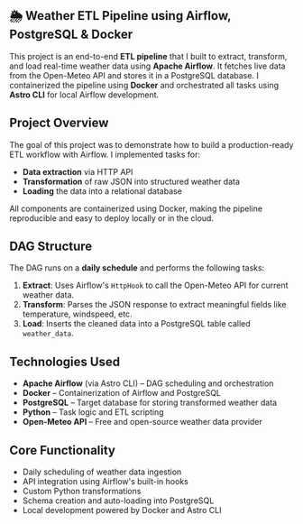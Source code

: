 ## 🌦️ Weather ETL Pipeline using Airflow, PostgreSQL & Docker

This project is an end-to-end **ETL pipeline** that I built to extract, transform, and load real-time weather data using **Apache Airflow**. It fetches live data from the Open-Meteo API and stores it in a PostgreSQL database. I containerized the pipeline using **Docker** and orchestrated all tasks using **Astro CLI** for local Airflow development.


## Project Overview

The goal of this project was to demonstrate how to build a production-ready ETL workflow with Airflow. I implemented tasks for:
- **Data extraction** via HTTP API
- **Transformation** of raw JSON into structured weather data
- **Loading** the data into a relational database

All components are containerized using Docker, making the pipeline reproducible and easy to deploy locally or in the cloud.


## DAG Structure

The DAG runs on a **daily schedule** and performs the following tasks:

1. **Extract**: Uses Airflow's `HttpHook` to call the Open-Meteo API for current weather data.
2. **Transform**: Parses the JSON response to extract meaningful fields like temperature, windspeed, etc.
3. **Load**: Inserts the cleaned data into a PostgreSQL table called `weather_data`.


## Technologies Used

- **Apache Airflow** (via Astro CLI) – DAG scheduling and orchestration
- **Docker** – Containerization of Airflow and PostgreSQL
- **PostgreSQL** – Target database for storing transformed weather data
- **Python** – Task logic and ETL scripting
- **Open-Meteo API** – Free and open-source weather data provider


## Core Functionality

- Daily scheduling of weather data ingestion
- API integration using Airflow's built-in hooks
- Custom Python transformations
- Schema creation and auto-loading into PostgreSQL
- Local development powered by Docker and Astro CLI

